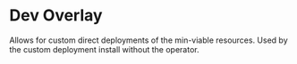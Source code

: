 # Dev Overlay

Allows for custom direct deployments of the min-viable resources. Used by the custom deployment install without the operator.
